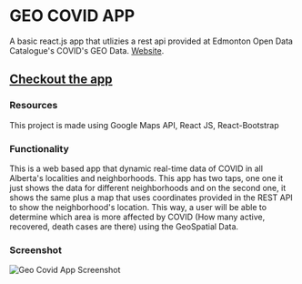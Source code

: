# GEO COVID APP
A basic react.js app that utlizies a rest api provided at Edmonton Open Data Catalogue's COVID's GEO Data. [Website](https://data.edmonton.ca/). 

## [Checkout the app](https://geocovid.netlify.app/)

### Resources

This project is made using Google Maps API, React JS, React-Bootstrap

### Functionality
This is a web based app that dynamic real-time data of COVID in all Alberta's localities and neighborhoods. This app has two taps, one one it just shows the data for different neighborhoods and on the second one, it shows the same plus a map that uses coordinates provided in the REST API to show the neighborhood's location. This way, a user will be able to determine which area is more affected by COVID (How many active, recovered, death cases are there) using the GeoSpatial Data.

### Screenshot
![Geo Covid App Screenshot](https://i.ibb.co/pb9C0sm/screenshot-geocovid.png)

